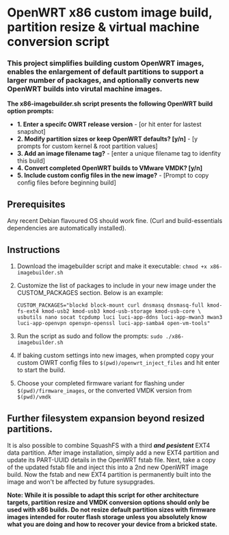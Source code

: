 # OpenWRT x86 custom image build, partition resize & virtual machine conversion script

### **This project simplifies building custom OpenWRT images, enables the enlargement of default partitions to support a larger number of packages, and optionally converts new OpenWRT builds into virutal machine images.**

**The x86-imagebuilder.sh script presents the following OpenWRT build option prompts:**

- **1. Enter a specifc OWRT release version** - [or hit enter for lastest snapshot]
- **2. Modify partition sizes or keep OpenWRT defaults? [y/n]** - [y prompts for custom kernel & root partition values]
- **3. Add an image filename tag?** - [enter a unique filename tag to idenfity this build]
- **4. Convert completed OpenWRT builds to VMware VMDK? [y/n]**
- **5. Include custom config files in the new image?** - [Prompt to copy config files before beginning build]


## Prerequisites
Any recent Debian flavoured OS should work fine. (Curl and build-essentials dependencies are automatically installed). 

## Instructions

1. Download the imagebuilder script and make it executable: `chmod +x x86-imagebuilder.sh`

2. Customize the list of packages to include in your new image under the CUSTOM_PACKAGES section. Below is an example:
   ```
   CUSTOM_PACKAGES="blockd block-mount curl dnsmasq dnsmasq-full kmod-fs-ext4 kmod-usb2 kmod-usb3 kmod-usb-storage kmod-usb-core \
   usbutils nano socat tcpdump luci luci-app-ddns luci-app-mwan3 mwan3 luci-app-openvpn openvpn-openssl luci-app-samba4 open-vm-tools"
   ```
3. Run the script as sudo and follow the prompts: `sudo ./x86-imagebuilder.sh`

4. If baking custom settings into new images, when prompted copy your custom OWRT config files to `$(pwd)/openwrt_inject_files` and hit enter to start the build. 

5. Choose your completed firmware variant for flashing under `$(pwd)/firmware_images`, or the converted VMDK version from `$(pwd)/vmdk`


## Further filesystem expansion beyond resized partitions.

It is also possible to combine SquashFS with a third _**and pesistent**_ EXT4 data partition. After image installation, simply add a new EXT4 partition and update its PART-UUID details in the OpenWRT fstab file. Next, take a copy of the updated fstab file and inject this into a 2nd new OpenWRT image build. Now the fstab and new EXT4 partition is permanently built into the image and won't be affected by future sysupgrades.

**Note: While it is possible to adapt this script for other architecture targets, partition resize and VMDK conversion options should only be used with x86 builds. Do not resize default partition sizes with firmware images intended for router flash storage unless you absolutely know what you are doing and how to recover your device from a bricked state.**


